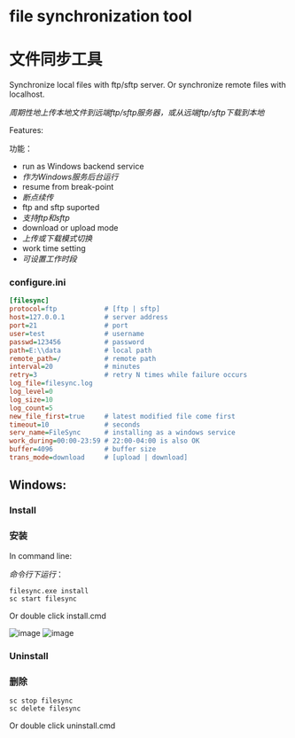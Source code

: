 # file synchronization tool
# 文件同步工具
Synchronize local files with ftp/sftp server.
Or synchronize remote files with localhost.

_周期性地上传本地文件到远端ftp/sftp服务器，或从远端ftp/sftp下载到本地_

Features:

功能：
* run as Windows backend service
* _作为Windows服务后台运行_
* resume from break-point
* _断点续传_
* ftp and sftp suported
* _支持ftp和sftp_
* download or upload mode
* _上传或下载模式切换_
* work time setting
* _可设置工作时段_

### configure.ini
```ini
[filesync]
protocol=ftp            # [ftp | sftp]
host=127.0.0.1          # server address
port=21                 # port
user=test               # username
passwd=123456           # password
path=E:\\data           # local path
remote_path=/           # remote path
interval=20             # minutes
retry=3                 # retry N times while failure occurs
log_file=filesync.log
log_level=0
log_size=10
log_count=5
new_file_first=true     # latest modified file come first
timeout=10              # seconds
serv_name=FileSync      # installing as a windows service
work_during=00:00-23:59 # 22:00-04:00 is also OK   
buffer=4096             # buffer size
trans_mode=download     # [upload | download]
```
## Windows:
### Install
### 安装
In command line:

_命令行下运行_：
```cmd
filesync.exe install
sc start filesync
```
Or double click install.cmd

![image](https://github.com/wn0112/filesync/assets/14155504/c4984d83-bb3d-4481-a61d-46071cf55d01)
![image](https://github.com/wn0112/filesync/assets/14155504/76c9ba08-88c7-4460-b4c9-21cc53c16881)

### Uninstall
### 删除
```cmd
sc stop filesync
sc delete filesync
```
Or double click uninstall.cmd

